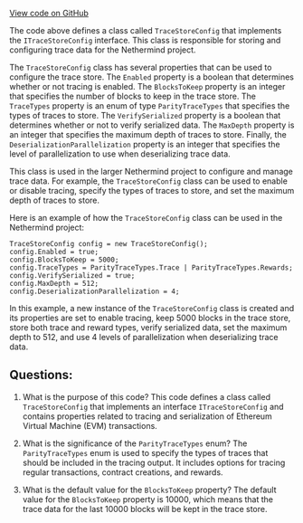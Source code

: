 [View code on GitHub](https://github.com/NethermindEth/nethermind/src/Nethermind/Nethermind.JsonRpc.TraceStore/TraceStoreConfig.cs)

The code above defines a class called `TraceStoreConfig` that implements the `ITraceStoreConfig` interface. This class is responsible for storing and configuring trace data for the Nethermind project. 

The `TraceStoreConfig` class has several properties that can be used to configure the trace store. The `Enabled` property is a boolean that determines whether or not tracing is enabled. The `BlocksToKeep` property is an integer that specifies the number of blocks to keep in the trace store. The `TraceTypes` property is an enum of type `ParityTraceTypes` that specifies the types of traces to store. The `VerifySerialized` property is a boolean that determines whether or not to verify serialized data. The `MaxDepth` property is an integer that specifies the maximum depth of traces to store. Finally, the `DeserializationParallelization` property is an integer that specifies the level of parallelization to use when deserializing trace data.

This class is used in the larger Nethermind project to configure and manage trace data. For example, the `TraceStoreConfig` class can be used to enable or disable tracing, specify the types of traces to store, and set the maximum depth of traces to store. 

Here is an example of how the `TraceStoreConfig` class can be used in the Nethermind project:

```
TraceStoreConfig config = new TraceStoreConfig();
config.Enabled = true;
config.BlocksToKeep = 5000;
config.TraceTypes = ParityTraceTypes.Trace | ParityTraceTypes.Rewards;
config.VerifySerialized = true;
config.MaxDepth = 512;
config.DeserializationParallelization = 4;
```

In this example, a new instance of the `TraceStoreConfig` class is created and its properties are set to enable tracing, keep 5000 blocks in the trace store, store both trace and reward types, verify serialized data, set the maximum depth to 512, and use 4 levels of parallelization when deserializing trace data.
## Questions: 
 1. What is the purpose of this code?
   This code defines a class called `TraceStoreConfig` that implements an interface `ITraceStoreConfig` and contains properties related to tracing and serialization of Ethereum Virtual Machine (EVM) transactions.

2. What is the significance of the `ParityTraceTypes` enum?
   The `ParityTraceTypes` enum is used to specify the types of traces that should be included in the tracing output. It includes options for tracing regular transactions, contract creations, and rewards.

3. What is the default value for the `BlocksToKeep` property?
   The default value for the `BlocksToKeep` property is 10000, which means that the trace data for the last 10000 blocks will be kept in the trace store.